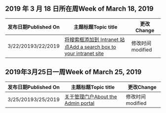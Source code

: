 <!-- This file is generated automatically each week. Changes made to this file will be overwritten.-->




## <a name="week-of-march-18-2019"></a><span data-ttu-id="dc15f-101">2019 年 3 月 18 日所在周</span><span class="sxs-lookup"><span data-stu-id="dc15f-101">Week of March 18, 2019</span></span>


| <span data-ttu-id="dc15f-102">发布日期</span><span class="sxs-lookup"><span data-stu-id="dc15f-102">Published On</span></span> |<span data-ttu-id="dc15f-103">主题标题</span><span class="sxs-lookup"><span data-stu-id="dc15f-103">Topic title</span></span> | <span data-ttu-id="dc15f-104">更改</span><span class="sxs-lookup"><span data-stu-id="dc15f-104">Change</span></span> |
|------|------------|--------|
| <span data-ttu-id="dc15f-105">3/22/2019</span><span class="sxs-lookup"><span data-stu-id="dc15f-105">3/22/2019</span></span> | [<span data-ttu-id="dc15f-106">将搜索框添加到 Intranet 站点</span><span class="sxs-lookup"><span data-stu-id="dc15f-106">Add a search box to your intranet site</span></span>](/MicrosoftSearch/add-a-search-box-to-your-intranet-site) | <span data-ttu-id="dc15f-107">修改时间</span><span class="sxs-lookup"><span data-stu-id="dc15f-107">modified</span></span> |


## <a name="week-of-march-25-2019"></a><span data-ttu-id="dc15f-108">2019年3月25日一周</span><span class="sxs-lookup"><span data-stu-id="dc15f-108">Week of March 25, 2019</span></span>


| <span data-ttu-id="dc15f-109">发布日期</span><span class="sxs-lookup"><span data-stu-id="dc15f-109">Published On</span></span> |<span data-ttu-id="dc15f-110">主题标题</span><span class="sxs-lookup"><span data-stu-id="dc15f-110">Topic title</span></span> | <span data-ttu-id="dc15f-111">更改</span><span class="sxs-lookup"><span data-stu-id="dc15f-111">Change</span></span> |
|------|------------|--------|
| <span data-ttu-id="dc15f-112">3/25/2019</span><span class="sxs-lookup"><span data-stu-id="dc15f-112">3/25/2019</span></span> | [<span data-ttu-id="dc15f-113">关于管理门户</span><span class="sxs-lookup"><span data-stu-id="dc15f-113">About the Admin portal</span></span>](/MicrosoftSearch/about-the-admin-portal) | <span data-ttu-id="dc15f-114">修改时间</span><span class="sxs-lookup"><span data-stu-id="dc15f-114">modified</span></span> |
